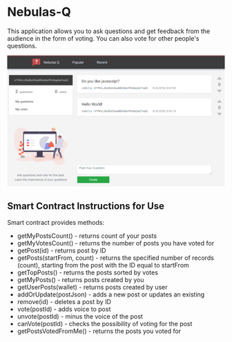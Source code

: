 # Nebulas-Q

This application allows you to ask questions and get feedback from the audience in the form of voting. You can also vote for other people's questions.

![profile](https://github.com/tretetex/Nebulas-Q/blob/master/screen.png?raw=true)

## Smart Contract Instructions for Use

Smart contract provides methods:

- getMyPostsCount() - returns count of your posts
- getMyVotesCount() - returns the number of posts you have voted for
- getPost(id) - returns post by ID
- getPosts(startFrom, count) - returns the specified number of records (count), starting from the post with the ID equal to startFrom
- getTopPosts() - returns the posts sorted by votes
- getMyPosts() - returns posts created by you
- getUserPosts(wallet) - returns posts created by user
- addOrUpdate(postJson) - adds a new post or updates an existing
- remove(id) - deletes a post by ID
- vote(postId) - adds voice to post
- unvote(postId) - minus the voice of the post
- canVote(postId) - checks the possibility of voting for the post
- getPostsVotedFromMe() - returns the posts you voted for
